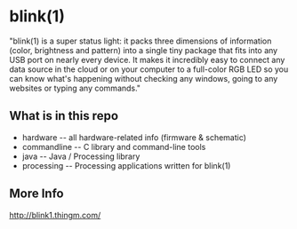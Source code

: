 blink(1)  
========

"blink(1) is a super status light: it packs three dimensions of information (color, brightness and pattern) into a single tiny package that fits into any USB port on nearly every device. It makes it incredibly easy to connect any data source in the cloud or on your computer to a full-color RGB LED so you can know what's happening without checking any windows, going to any websites or typing any commands."



What is in this repo
--------------------
- hardware  -- all hardware-related info (firmware & schematic)
- commandline -- C library and command-line tools
- java -- Java / Processing library
- processing -- Processing applications written for blink(1)



More Info
---------
http://blink1.thingm.com/
